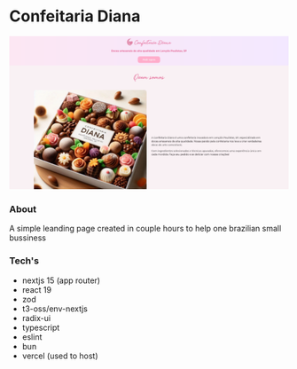 # Confeitaria Diana

![Confeitaria Diana](./public/screenshoot.png "Confeitaria Diana")

### About

A simple leanding page created in couple hours to help one brazilian small bussiness

### Tech's

- nextjs 15 (app router)
- react 19
- zod
- t3-oss/env-nextjs
- radix-ui
- typescript
- eslint
- bun
- vercel (used to host)
